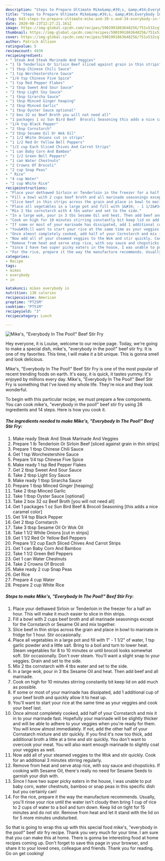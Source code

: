 ```yaml
---
description: "Steps to Prepare Ultimate Mike&amp;#39;s, &amp;#34;Everybody In The Pool!&amp;#34; Beef Stir Fry"
title: "Steps to Prepare Ultimate Mike&amp;#39;s, &amp;#34;Everybody In The Pool!&amp;#34; Beef Stir Fry"
slug: 643-steps-to-prepare-ultimate-mike-and-39-s-and-34-everybody-in-the-pool-and-34-beef-stir-fry
date: 2020-08-23T12:27:21.161Z
image: https://img-global.cpcdn.com/recipes/5901991863648256/751x532cq70/mikes-everybody-in-the-pool-beef-stir-fry-recipe-main-photo.jpg
thumbnail: https://img-global.cpcdn.com/recipes/5901991863648256/751x532cq70/mikes-everybody-in-the-pool-beef-stir-fry-recipe-main-photo.jpg
cover: https://img-global.cpcdn.com/recipes/5901991863648256/751x532cq70/mikes-everybody-in-the-pool-beef-stir-fry-recipe-main-photo.jpg
author: Patrick Allison
ratingvalue: 5
reviewcount: 4939
recipeingredient:
- " Steak And Steak Marinade And Veggies"
- "1 lb Tenderloin Or Sirloin Beef sliced against grain in thin strips"
- "1 tbsp Chinese Chili Sauce"
- "1 tsp Worchestershire Sauce"
- "1/4 tsp Chinese Five Spice"
- "1 tsp Red Pepper Flakes"
- "2 tbsp Sweet And Sour Sauce"
- "2 tbsp Light Soy Sauce"
- "1 tbsp Sirarcha Sauce"
- "1 tbsp Minced Ginger heaping"
- "2 tbsp Minced Garlic"
- "1 tbsp Oyster Sauce optional"
- "2 box 32 oz Beef Broth you will not need all"
- "1 packages 1 oz Sun Bird Beef  Brocoli Seasoning this adds a nice caramel color"
- "1/4 tsp Black Pepper"
- "2 tbsp Cornstarch"
- "3 tbsp Sesame Oil Or Wok Oil"
- "1 1/2 White Onions cut in strips"
- "1 1/2 Red Or Yellow Bell Peppers"
- "1/2 cup Each Sliced Chives And Carrot Strips"
- "1 can Baby Corn And Bamboo"
- "1 1/2 Green Bell Peppers"
- "1 can Water Chestnuts"
- "2 Crowns Of Brocoli"
- "2 cup Snap Peas"
- " Rice"
- "4 cup Water"
- "2 cup White Rice"
recipeinstructions:
- "Place your dethawed Sirloin or Tenderloin in the freezer for a half an hour. This will make it much easier to slice in thin strips."
- "Fill a bowl with 2 cups beef broth and all marinade seasonings except for the Cornstarch or Sesame Oil and mix together."
- "Slice beef in thin strips across the grain and place in bowl to marinate in fridge for 1 hour. Stir occasionally."
- "Place all vegetables in a large pot and fill with 1&#34; - 1 1/2&#34; of water, 1 tsp garlic powder and a little salt. Bring to a boil and turn to lower heat. Steam vegetables for 8 to 10 minutes or until brocoli looks somewhat soft. Stir occasionally. Don&#39;t over steam. You&#39;ll want a slight snap to your veggies. Drain and set to the side."
- "Mix 2 tbs cornstarch with 4 tbs water and set to the side."
- "In a large wok, pour in 3 tbs Sesame Oil and heat. Then add beef and all marinade."
- "Cook on high for 10 minutes stirring constantly bit keep lid on add much as possible."
- "If some or most of your marinade has dissipated, add 1 additional cup of your beef broth and quickly allow it to heat up."
- "You&#39;ll want to start your rice at the same time as your veggies and cook your beef last."
- "Once almost completely cooked, add half of your Cornstarch and mix it in to your marinade fast. Hopefully your marinade will be slightly thicker and will be able to adhere to your veggies when you&#39;re ready for them. You will know almost immediately. If not, add the other half of your Cornstarch mixture and stir quickly. If you find it&#39;s now too thick, add additional broth a little at a time and stir quickly. You don&#39;t want to overcook your meat. You will also want enough marinade to slightly coat your veggies as well."
- "Now add all of your steamed veggies to the Wok and stir quickly. Cook for an additional 3 minutes stirring regularly."
- "Remove from heat and serve atop rice, with soy sauce and chopsticks. If cooking with Sesame Oil, there&#39;s really no need for Sesame Seeds to garnish your dish with."
- "Since I have two super picky eaters in the house, I was unable to put baby corn, water chestnuts, bamboo or snap peas in this specific dish but you certainly can!"
- "For the rice, prepare it the way the manufacture recommends. Usually, you&#39;ll rinse your rice until the water isn&#39;t cloudy then bring 1 cup of rice to 2 cups of water to a boil and turn down. Keep lid on tight for 15 minutes and do not stir. Remove from heat and let it stand with the lid on for 5 more minutes undisturbed."
categories:
- Recipe
tags:
- mikes
- everybody
- in

katakunci: mikes everybody in 
nutrition: 138 calories
recipecuisine: American
preptime: "PT25M"
cooktime: "PT51M"
recipeyield: "3"
recipecategory: Lunch

---
```



![Mike&#39;s, &#34;Everybody In The Pool!&#34; Beef Stir Fry](https://img-global.cpcdn.com/recipes/5901991863648256/751x532cq70/mikes-everybody-in-the-pool-beef-stir-fry-recipe-main-photo.jpg)

Hey everyone, it is Louise, welcome to our recipe page. Today, we're going to make a special dish, mike&#39;s, &#34;everybody in the pool!&#34; beef stir fry. It is one of my favorites. This time, I will make it a bit unique. This is gonna smell and look delicious.



Mike&#39;s, &#34;Everybody In The Pool!&#34; Beef Stir Fry is one of the most popular of recent trending foods on earth. It's easy, it is quick, it tastes yummy. It's enjoyed by millions every day. Mike&#39;s, &#34;Everybody In The Pool!&#34; Beef Stir Fry is something that I've loved my whole life. They're nice and they look wonderful.


To begin with this particular recipe, we must prepare a few components. You can cook mike&#39;s, &#34;everybody in the pool!&#34; beef stir fry using 28 ingredients and 14 steps. Here is how you cook it.

<!--inarticleads1-->

##### The ingredients needed to make Mike&#39;s, &#34;Everybody In The Pool!&#34; Beef Stir Fry:

1. Make ready  Steak And Steak Marinade And Veggies
1. Prepare 1 lb Tenderloin Or Sirloin Beef [sliced against grain in thin strips]
1. Prepare 1 tbsp Chinese Chili Sauce
1. Get 1 tsp Worchestershire Sauce
1. Prepare 1/4 tsp Chinese Five Spice
1. Make ready 1 tsp Red Pepper Flakes
1. Get 2 tbsp Sweet And Sour Sauce
1. Take 2 tbsp Light Soy Sauce
1. Make ready 1 tbsp Sirarcha Sauce
1. Prepare 1 tbsp Minced Ginger [heaping]
1. Take 2 tbsp Minced Garlic
1. Take 1 tbsp Oyster Sauce [optional]
1. Take 2 box 32 oz Beef Broth [you will not need all]
1. Get 1 packages 1 oz Sun Bird Beef &amp; Brocoli Seasoning [this adds a nice caramel color]
1. Get 1/4 tsp Black Pepper
1. Get 2 tbsp Cornstarch
1. Take 3 tbsp Sesame Oil Or Wok Oil
1. Take 1 1/2 White Onions [cut in strips]
1. Get 1 1/2 Red Or Yellow Bell Peppers
1. Prepare 1/2 cup Each Sliced Chives And Carrot Strips
1. Get 1 can Baby Corn And Bamboo
1. Take 1 1/2 Green Bell Peppers
1. Get 1 can Water Chestnuts
1. Take 2 Crowns Of Brocoli
1. Make ready 2 cup Snap Peas
1. Get  Rice
1. Prepare 4 cup Water
1. Prepare 2 cup White Rice




<!--inarticleads2-->

##### Steps to make Mike&#39;s, &#34;Everybody In The Pool!&#34; Beef Stir Fry:

1. Place your dethawed Sirloin or Tenderloin in the freezer for a half an hour. This will make it much easier to slice in thin strips.
1. Fill a bowl with 2 cups beef broth and all marinade seasonings except for the Cornstarch or Sesame Oil and mix together.
1. Slice beef in thin strips across the grain and place in bowl to marinate in fridge for 1 hour. Stir occasionally.
1. Place all vegetables in a large pot and fill with 1&#34; - 1 1/2&#34; of water, 1 tsp garlic powder and a little salt. Bring to a boil and turn to lower heat. Steam vegetables for 8 to 10 minutes or until brocoli looks somewhat soft. Stir occasionally. Don&#39;t over steam. You&#39;ll want a slight snap to your veggies. Drain and set to the side.
1. Mix 2 tbs cornstarch with 4 tbs water and set to the side.
1. In a large wok, pour in 3 tbs Sesame Oil and heat. Then add beef and all marinade.
1. Cook on high for 10 minutes stirring constantly bit keep lid on add much as possible.
1. If some or most of your marinade has dissipated, add 1 additional cup of your beef broth and quickly allow it to heat up.
1. You&#39;ll want to start your rice at the same time as your veggies and cook your beef last.
1. Once almost completely cooked, add half of your Cornstarch and mix it in to your marinade fast. Hopefully your marinade will be slightly thicker and will be able to adhere to your veggies when you&#39;re ready for them. You will know almost immediately. If not, add the other half of your Cornstarch mixture and stir quickly. If you find it&#39;s now too thick, add additional broth a little at a time and stir quickly. You don&#39;t want to overcook your meat. You will also want enough marinade to slightly coat your veggies as well.
1. Now add all of your steamed veggies to the Wok and stir quickly. Cook for an additional 3 minutes stirring regularly.
1. Remove from heat and serve atop rice, with soy sauce and chopsticks. If cooking with Sesame Oil, there&#39;s really no need for Sesame Seeds to garnish your dish with.
1. Since I have two super picky eaters in the house, I was unable to put baby corn, water chestnuts, bamboo or snap peas in this specific dish but you certainly can!
1. For the rice, prepare it the way the manufacture recommends. Usually, you&#39;ll rinse your rice until the water isn&#39;t cloudy then bring 1 cup of rice to 2 cups of water to a boil and turn down. Keep lid on tight for 15 minutes and do not stir. Remove from heat and let it stand with the lid on for 5 more minutes undisturbed.




So that is going to wrap this up with this special food mike&#39;s, &#34;everybody in the pool!&#34; beef stir fry recipe. Thank you very much for your time. I am sure that you can make this at home. There is gonna be interesting food at home recipes coming up. Don't forget to save this page in your browser, and share it to your loved ones, colleague and friends. Thank you for reading. Go on get cooking!
